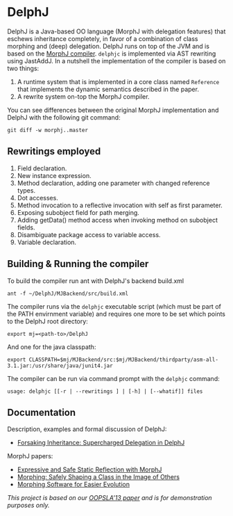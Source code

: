 DelphJ
======

DelphJ is a Java-based OO language (MorphJ with delegation features) that
eschews inheritance completely, in favor of a combination of class morphing and
(deep) delegation. DelphJ runs on top of the JVM and is based on the [MorphJ
compiler][1]. `delphjc` is implemented via AST rewriting using JastAddJ. In a
nutshell the implementation of the compiler is based on two things:

1. A runtime system that is implemented in a core class named `Reference` that implements the dynamic semantics described in the paper.  
2. A rewrite system on-top the MorphJ compiler.

You can see differences between the original MorphJ implementation and DelphJ with the following git
command:

`git diff -w morphj..master`
     
Rewritings employed
-------------------
1. Field declaration.
2. New instance expression.
3. Method declaration, adding one parameter with changed reference types.
4. Dot accesses.
  1. Method invocation to a reflective invocation with self as first parameter.
  2. Exposing subobject field for path merging.
  3. Adding getData() method access when invoking method on subobject fields.
5. Disambiguate package access to variable access.
6. Variable declaration.

Building & Running the compiler
-------------------------------

To build the compiler run ant with DelphJ's backend build.xml

`ant -f ~/DelphJ/MJBackend/src/build.xml`

The compiler runs via the `delphjc` executable script (which must be part of the
PATH envirnment variable) and requires one more to be set which points to the
DelphJ root directory:

`export mj=<path-to>/DelphJ`

And one for the java classpath:

`export CLASSPATH=$mj/MJBackend/src:$mj/MJBackend/thirdparty/asm-all-3.1.jar:/usr/share/java/junit4.jar`

The compiler can be run via command prompt with the `delphjc` command:

`usage: delphjc [[-r | --rewritings ] | [-h] | [--whatif]] files`

Documentation
-------------
Description, examples and formal discussion of DelphJ:
- [Forsaking Inheritance: Supercharged Delegation in DelphJ][5]

MorphJ papers:
- [Expressive and Safe Static Reflection with MorphJ][2]
- [Morphing: Safely Shaping a Class in the Image of Others][3]
- [Morphing Software for Easier Evolution][4]

*This project is based on our [OOPSLA'13 paper][5] and is for demonstration purposes only.*

[1]: http://code.google.com/p/morphing/wiki/MorphJ
[2]: http://www.cs.umass.edu/~yannis/morphj-pldi08.pdf
[3]: http://www.cs.umass.edu/~yannis/mj.pdf
[4]: http://www.cs.umass.edu/~yannis/ramse07.pdf
[5]: http://www.di.uoa.gr/~biboudis/forsaking-inheritance-oopsla13.pdf
